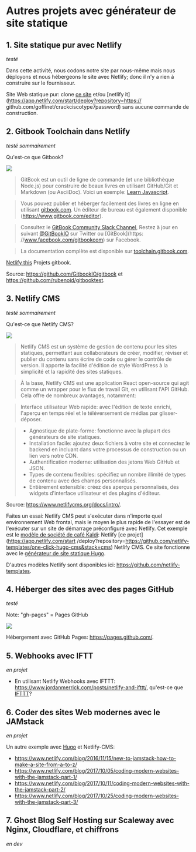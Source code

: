 # Autres projets avec générateur de site statique

## 1. Site statique pur avec Netlify

_testé_

Dans cette activité, nous codons notre site par nous-même mais nous déployons et nous hébergeons le site avec Netlify; donc il n'y a rien à construire sur le fournisseur.

Site Web statique pur: clone [ce site](https://github.com/goffinet/crackciscotype7password) et/ou [netlify it](https://app.netlify.com/start/deploy?repository=https:// github.com/goffinet/crackciscotype7password) sans aucune commande de construction.

## 2. Gitbook Toolchain dans Netlify

_testé sommairement_

Qu'est-ce que Gitbook?

![](https://camo.githubusercontent.com/c1b6c55fca8e171120ce1fd73afcee699cc2a98f/68747470733a2f2f7261772e6769746875622e636f6d2f476974626f6f6b494f2f676974626f6f6b494f2f676974626f6f6d61737465722f707265766965772e706e67)

> GitBook est un outil de ligne de commande (et une bibliothèque Node.js) pour construire de beaux livres en utilisant GitHub/Git et Markdown (ou AsciiDoc). Voici un exemple: [Learn Javascript](https://www.gitbook.com/book/GitBookIO/javascript).

> Vous pouvez publier et héberger facilement des livres en ligne en utilisant [gitbook.com](https://www.gitbook.com). Un éditeur de bureau est également disponible (https://www.gitbook.com/editor).

> Consultez le [GitBook Community Slack Channel](https://slack.gitbook.com), Restez à jour en suivant [@GitBookIO](https://twitter.com/GitBookIO) sur Twitter ou [GitBook](https: //www.facebook.com/gitbookcom) sur Facebook.

> La documentation complète est disponible sur [toolchain.gitbook.com](http://toolchain.gitbook.com/).

[Netlify this](https://app.netlify.com/start/deploy?repository=https://github.com/goffinet/gitbooktest) Projets gitbook.

Source: https://github.com/GitbookIO/gitbook et https://github.com/rubenoid/gitbooktest.

## 3. Netlify CMS

_testé sommairement_

Qu'est-ce que Netlify CMS?

![](https://www.netlifycms.org/img/demo.gif)

> Netlify CMS est un système de gestion de contenu pour les sites statiques, permettant aux collaborateurs de créer, modifier, réviser et publier du contenu sans écrire de code ou gérer le contrôle de version. Il apporte la facilité d'édition de style WordPress à la simplicité et la rapidité des sites statiques.

> À la base, Netlify CMS est une application React open-source qui agit comme un wrapper pour le flux de travail Git, en utilisant l'API GitHub. Cela offre de nombreux avantages, notamment:

> Interface utilisateur Web rapide: avec l'édition de texte enrichi, l'aperçu en temps réel et le téléversement de médias par glisser-déposer.

> * Agnostique de plate-forme: fonctionne avec la plupart des générateurs de site statiques.
> * Installation facile: ajoutez deux fichiers à votre site et connectez le backend en incluant dans votre processus de construction ou un lien vers notre CDN.
> * Authentification moderne: utilisation des jetons Web GitHub et JSON.
> * Types de contenu flexibles: spécifiez un nombre illimité de types de contenu avec des champs personnalisés.
> * Entièrement extensible: créez des aperçus personnalisés, des widgets d'interface utilisateur et des plugins d'éditeur.

Source: https://www.netlifycms.org/docs/intro/.

Faites un essai: Netlify CMS peut s'exécuter dans n'importe quel environnement Web frontal, mais le moyen le plus rapide de l'essayer est de l'exécuter sur un site de démarrage préconfiguré avec Netlify. Cet exemple est le [modèle de société de café Kaldi](https://github.com/netlify-templates/one-click-hugo-cms): Netlify [ce projet](https://app.netlify.com/start /deploy?repository=https://github.com/netlify-templates/one-click-hugo-cms&stack=cms) Netlify CMS. Ce site fonctionne avec le [générateur de site statique Hugo](http://gohugo.io/).

D'autres modèles Netlify sont disponibles ici: https://github.com/netlify-templates.

## 4. Héberger des sites avec des pages GitHub

_testé_

Note: "gh-pages" = Pages GitHub

![](https://pages.github.com/images/slideshow/yeoman.png)

Hébergement avec GitHub Pages: https://pages.github.com/.

## 5. Webhooks avec IFTT

_en projet_

* En utilisant Netlify Webhooks avec IFTTT: https://www.jordanmerrick.com/posts/netlify-and-ifttt/, qu'est-ce que [IFTTT](https://ifttt.com/)?

## 6. Coder des sites Web modernes avec le JAMstack

_en projet_

Un autre exemple avec [Hugo](http://gohugo.io/) et Netlify-CMS:

* https://www.netlify.com/blog/2016/11/15/new-to-jamstack-how-to-make-a-site-from-a-to-z/
* https://www.netlify.com/blog/2017/10/05/coding-modern-websites-with-the-jamstack-part-1/
* https://www.netlify.com/blog/2017/10/11/coding-modern-websites-with-the-jamstack-part-2/
* https://www.netlify.com/blog/2017/10/25/coding-modern-websites-with-the-jamstack-part-3/

## 7. Ghost Blog Self Hosting sur Scaleway avec Nginx, Cloudflare, et chiffrons

_en dev_

